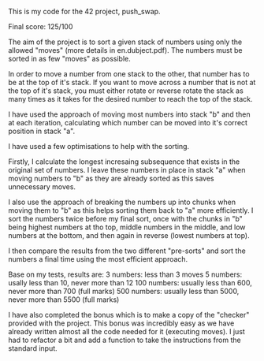 This is my code for the 42 project, push_swap.

Final score: 125/100

The aim of the project is to sort a given stack of numbers using only the allowed "moves" (more details in en.dubject.pdf). 
The numbers must be sorted in as few "moves" as possible.

In order to move a number from one stack to the other, that number has to be at the top of it's stack. 
If you want to move across a number that is not at the top of it's stack, you must either rotate or reverse rotate the stack
as many times as it takes for the desired number to reach the top of the stack.

I have used the approach of moving most numbers into stack "b" and then at each iteration, calculating which number can
be moved into it's correct position in stack "a".

I have used a few optimisations to help with the sorting.

Firstly, I calculate the longest incresaing subsequence that exists in the original set of numbers. I leave these numbers
in place in stack "a" when moving numbers to "b" as they are already sorted as this saves unnecessary moves.

I also use the approach of breaking the numbers up into chunks when moving them to "b" as this helps sorting them back to
"a" more efficiently. I sort the numbers twice before my final sort, once with the chunks in "b" being highest numbers at
tho top, middle numbers in the middle, and low numbers at the bottom, and then again in reverse (lowest numbers at top).

I then compare the results from the two different "pre-sorts" and sort the numbers a final time using the most efficient approach.

Base on my tests, results are:
3 numbers: less than 3 moves
5 numbers: usally less than 10, never more than 12
100 numbers: usually less than 600, never more than 700 (full marks)
500 numbers: usually less than 5000, never more than 5500 (full marks)

I have also completed the bonus which is to make a copy of the "checker" provided with the project. This bonus was incredibly easy
as we have already written almost all the code needed for it (executing moves). I just had to refactor a bit and add a function
to take the instructions from the standard input.
